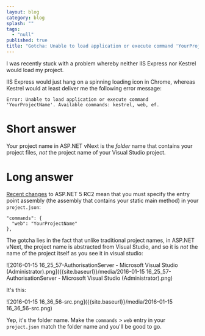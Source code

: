 ```yaml
---
layout: blog
category: blog
splash: ""
tags: 
  - "null"
published: true
title: "Gotcha: Unable to load application or execute command 'YourProjectName'"
---
```



I was recently stuck with a problem whereby neither IIS Express nor Kestrel would load my project.

IIS Express would just hang on a spinning loading icon in Chrome, whereas Kestrel would at least deliver me the following error message:

    Error: Unable to load application or execute command 'YourProjectName'. Available commands: kestrel, web, ef.

# Short answer
Your project name in ASP.NET vNext is the *folder* name that contains your project files, *not* the project name of your Visual Studio project.

# Long answer
[Recent changes](https://github.com/aspnet/Announcements/issues/131) to ASP.NET 5 RC2 mean that you must specify the entry point assembly (the assembly that contains your static main method) in your `project.json`:

    "commands": {
      "web": "YourProjectName"
    },
    
The gotcha lies in the fact that unlike traditional project names, in ASP.NET vNext, the project name is abstracted from Visual Studio, and so it is *not* the name of the project itself as you see it in visual studio:

![2016-01-15 16_25_57-AuthorisationServer - Microsoft Visual Studio (Administrator).png]({{site.baseurl}}/media/2016-01-15 16_25_57-AuthorisationServer - Microsoft Visual Studio (Administrator).png)

It's this:

![2016-01-15 16_36_56-src.png]({{site.baseurl}}/media/2016-01-15 16_36_56-src.png)

Yep, it's the folder name. Make the `commands` > `web` entry in your `project.json` match the folder name and you'll be good to go.
